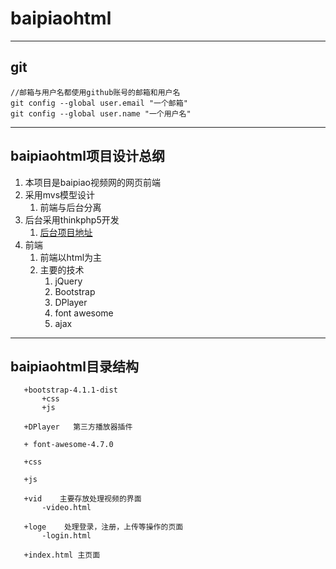 # baipiaohtml
---
## git

```
//邮箱与用户名都使用github账号的邮箱和用户名
git config --global user.email "一个邮箱" 
git config --global user.name "一个用户名"
```
---
## baipiaohtml项目设计总纲

1. 本项目是baipiao视频网的网页前端
2. 采用mvs模型设计
    1. 前端与后台分离
3. 后台采用thinkphp5开发
    1. [后台项目地址](https://github.com/MeowLove-star/BaiPiao-PHP)
4. 前端
    1. 前端以html为主
    2. 主要的技术
        1. jQuery
        2. Bootstrap
        3. DPlayer
        4. font awesome
        5. ajax
 
----
 ## baipiaohtml目录结构
 ```
    +bootstrap-4.1.1-dist
        +css
        +js

    +DPlayer   第三方播放器插件

    + font-awesome-4.7.0

    +css

    +js 

    +vid    主要存放处理视频的界面
        -video.html

    +loge    处理登录，注册，上传等操作的页面
        -login.html

    +index.html 主页面
```
